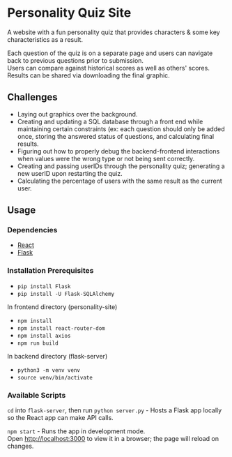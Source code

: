 # Personality Quiz Site
A website with a fun personality quiz that provides characters & some key characteristics as a result.

Each question of the quiz is on a separate page and users can navigate back to previous questions prior to submission.\
Users can compare against historical scores as well as others' scores.\
Results can be shared via downloading the final graphic.
## Challenges
- Laying out graphics over the background.
- Creating and updating a SQL database through a front end while maintaining certain constraints (ex: each question should only be added once, storing the answered status of questions, and calculating final results.
- Figuring out how to properly debug the backend-frontend interactions when values were the wrong type or not being sent correctly.
- Creating and passing userIDs through the personality quiz; generating a new userID upon restarting the quiz.
- Calculating the percentage of users with the same result as the current user. 
## Usage
### Dependencies
- [React](https://react.dev/)
- [Flask](https://flask.palletsprojects.com/en/3.0.x/)
### Installation Prerequisites
- `pip install Flask`
- `pip install -U Flask-SQLAlchemy`
  
In frontend directory (personality-site)
- `npm install`
- `npm install react-router-dom`
- `npm install axios`
- `npm run build`

In backend directory (flask-server)
- `python3 -m venv venv`
- `source venv/bin/activate`
### Available Scripts
`cd` into `flask-server`, then run `python server.py` - Hosts a Flask app
locally so the React app can make API calls.

`npm start` - Runs the app in development mode. \
Open [http://localhost:3000](http://localhost:3000) to view it in a browser; the
page will reload on changes.



